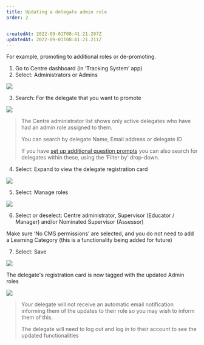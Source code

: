 ```yaml
---
title: Updating a delegate admin role
order: 2


createdAt: 2022-09-01T08:41:21.207Z
updatedAt: 2022-09-01T08:41:21.211Z
---
```

For example, promoting to additional roles or de-promoting.

1. Go to Centre dashboard (in ‘Tracking System’ app) 
2. Select: Administrators or Admins​

![](/img/cm-5-08-Updating.jpg)

3. Search: For the delegate that you want to promote​

![](/img/cm-5-09-Updating.jpg)

> The Centre administrator list shows only active delegates who have had an admin role assigned to them.  ​
>
> You can search by delegate ​Name, Email address or delegate ID​
>
> If you have [set up additional question prompts](/user-guide/centremanager/02-centre-management/configuring-centre-details/managing-registration-prompts) you can also search for delegates within these, using the ‘Filter by’ drop-down.​

4. Select: Expand to view the delegate registration card​

![](/img/cm-5-10-Updating.jpg)

5. Select: Manage roles​

![](/img/cm-5-11-Updating.jpg)

6. Select or deselect: Centre administrator, Supervisor (Educator / Manager) and/or Nominated Supervisor (Assessor)

Make sure ‘No CMS permissions’ are selected, and you do not need to add a Learning Category (this is a functionality being added for future)​

7. Select: Save​

![](/img/cm-5-12-Updating.jpg)

The delegate's registration card is now tagged with the updated Admin roles ​

![](/img/cm-5-13-Updating.jpg)

> Your delegate will not receive an automatic email notification informing them of the updates to their role so you may wish to inform them of this. 
>
> The delegate will need to log out and log in to their account to see the updated functionalities​​